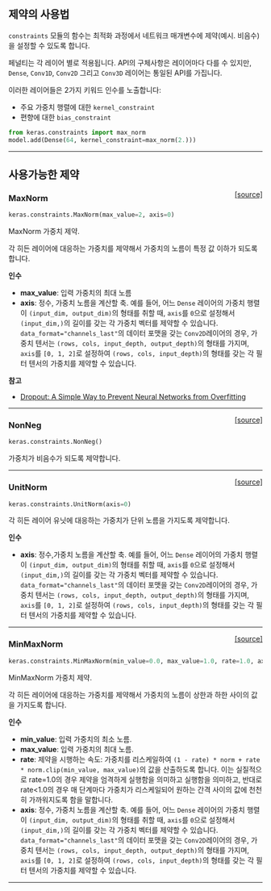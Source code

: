 ## 제약의 사용법

`constraints` 모듈의 함수는 최적화 과정에서 네트워크 매개변수에 제약(예시. 비음수)을 설정할 수 있도록 합니다.

페널티는 각 레이어 별로 적용됩니다. API의 구체사항은 레이어마다 다를 수 있지만, `Dense`, `Conv1D`, `Conv2D` 그리고 `Conv3D` 레이어는 통일된 API를 가집니다.

이러한 레이어들은 2가지 키워드 인수를 노출합니다:

- 주요 가중치 행렬에 대한 `kernel_constraint`
- 편향에 대한 `bias_constraint`


```python
from keras.constraints import max_norm
model.add(Dense(64, kernel_constraint=max_norm(2.)))
```

---

## 사용가능한 제약


<span style="float:right;">[[source]](https://github.com/keras-team/keras/blob/master/keras/constraints.py#L22)</span>
### MaxNorm

```python
keras.constraints.MaxNorm(max_value=2, axis=0)
```

MaxNorm 가중치 제약.

각 히든 레이어에 대응하는 가중치를 제약해서
가중치의 노름이 특정 값 이하가 되도록 합니다.

__인수__

- __max_value__: 입력 가중치의 최대 노름
- __axis__: 정수, 가중치 노름을 계산할 축.
    예를 들어, 어느 `Dense` 레이어의 가중치 행렬이
    `(input_dim, output_dim)`의 형태를 취할 때,
    `axis`를 `0`으로 설정해서 `(input_dim,)`의 길이를 갖는
    각 가중치 벡터를 제약할 수 있습니다.
    `data_format="channels_last"`의 데이터 포맷을 갖는 `Conv2D`레이어의 경우,
    가중치 텐서는
    `(rows, cols, input_depth, output_depth)`의 형태를 가지며,
    `axis`를 `[0, 1, 2]`로 설정하여
    `(rows, cols, input_depth)`의 형태를 갖는
    각 필터 텐서의 가중치를 제약할 수 있습니다.

__참고__

- [Dropout: A Simple Way to Prevent Neural Networks from Overfitting](
   http://www.cs.toronto.edu/~rsalakhu/papers/srivastava14a.pdf)
    
----

<span style="float:right;">[[source]](https://github.com/keras-team/keras/blob/master/keras/constraints.py#L62)</span>
### NonNeg

```python
keras.constraints.NonNeg()
```

가중치가 비음수가 되도록 제약합니다.

----

<span style="float:right;">[[source]](https://github.com/keras-team/keras/blob/master/keras/constraints.py#L71)</span>
### UnitNorm

```python
keras.constraints.UnitNorm(axis=0)
```

각 히든 레이어 유닛에 대응하는 가중치가 단위 노름을 가지도록 제약합니다.

__인수__

- __axis__: 정수,가중치 노름을 계산할 축.
    예를 들어, 어느 `Dense` 레이어의 가중치 행렬이
    `(input_dim, output_dim)`의 형태를 취할 때,
    `axis`를 `0`으로 설정해서 `(input_dim,)`의 길이를 갖는
    각 가중치 벡터를 제약할 수 있습니다.
    `data_format="channels_last"`의 데이터 포맷을 갖는 `Conv2D`레이어의 경우,
    가중치 텐서는
    `(rows, cols, input_depth, output_depth)`의 형태를 가지며,
    `axis`를 `[0, 1, 2]`로 설정하여
    `(rows, cols, input_depth)`의 형태를 갖는
    각 필터 텐서의 가중치를 제약할 수 있습니다.
    
----

<span style="float:right;">[[source]](https://github.com/keras-team/keras/blob/master/keras/constraints.py#L100)</span>
### MinMaxNorm

```python
keras.constraints.MinMaxNorm(min_value=0.0, max_value=1.0, rate=1.0, axis=0)
```

MinMaxNorm 가중치 제약.

각 히든 레이어에 대응하는 가중치를 제약해서
가중치의 노름이 상한과 하한 사이의 값을 가지도록 합니다.

__인수__

- __min_value__: 입력 가중치의 최소 노름.
- __max_value__: 입력 가중치의 최대 노름.
- __rate__: 제약을 시행하는 속도:
    가중치를 리스케일하여
    `(1 - rate) * norm + rate * norm.clip(min_value, max_value)`의 값을 산출하도록 합니다.
    이는 실질적으로 rate=1.0의 경우 제약을 엄격하게 실행함을 의미하고
    실행함을 의미하고, 반대로 rate<1.0의 경우
    매 단계마다 가중치가 리스케일되어
    원하는 간격 사이의 값에 천천히 가까워지도록 함을 말합니다. 
- __axis__: 정수, 가중치 노름을 계산할 축.
    예를 들어, 어느 `Dense` 레이어의 가중치 행렬이
    `(input_dim, output_dim)`의 형태를 취할 때,
    `axis`를 `0`으로 설정해서 `(input_dim,)`의 길이를 갖는
    각 가중치 벡터를 제약할 수 있습니다.
    `data_format="channels_last"`의 데이터 포맷을 갖는 `Conv2D`레이어의 경우,
    가중치 텐서는
    `(rows, cols, input_depth, output_depth)`의 형태를 가지며,
    `axis`를 `[0, 1, 2]`로 설정하여
    `(rows, cols, input_depth)`의 형태를 갖는
    각 필터 텐서의 가중치를 제약할 수 있습니다.
    

---

